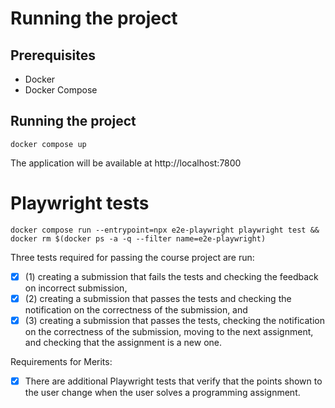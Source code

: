 # Running the project

## Prerequisites

- Docker
- Docker Compose

## Running the project

```
docker compose up
```

The application will be available at http://localhost:7800


# Playwright tests

```
docker compose run --entrypoint=npx e2e-playwright playwright test && docker rm $(docker ps -a -q --filter name=e2e-playwright)
```
Three tests required for passing the course project are run:

- [x]  (1) creating a submission that fails the tests and checking the feedback on incorrect submission,
- [x]  (2) creating a submission that passes the tests and checking the notification on the correctness of the submission, and
- [x]  (3) creating a submission that passes the tests, checking the notification on the correctness of the submission, moving to the next assignment, and checking that the assignment is a new one.

Requirements for Merits:

- [x] There are additional Playwright tests that verify that the points shown to the user change when the user solves a programming assignment.
